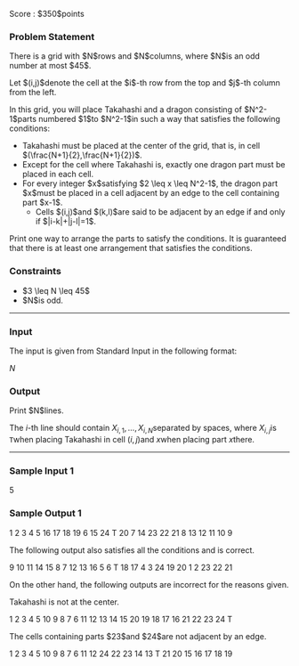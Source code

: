 
<div>

<span>

<span>

<p>
Score : $350$points
</p>

<div>

<section>

### **Problem Statement**

<p>
There is a grid with $N$rows and $N$columns, where $N$is an odd number at most $45$.
</p>

<p>
Let $(i,j)$denote the cell at the $i$-th row from the top and $j$-th column from the left.
</p>

<p>
In this grid, you will place Takahashi and a dragon consisting of $N^2-1$parts numbered $1$to $N^2-1$in such a way that satisfies the following conditions:
</p>

<ul>

<li>
Takahashi must be placed at the center of the grid, that is, in cell $(\frac{N+1}{2},\frac{N+1}{2})$.
</li>

<li>
Except for the cell where Takahashi is, exactly one dragon part must be placed in each cell.
</li>

<li>
For every integer $x$satisfying $2 \leq x \leq N^2-1$, the dragon part $x$must be placed in a cell adjacent by an edge to the cell containing part $x-1$.
<ul>

<li>
Cells $(i,j)$and $(k,l)$are said to be adjacent by an edge if and only if $|i-k|+|j-l|=1$.
</li>

</ul>

</li>

</ul>

<p>
Print one way to arrange the parts to satisfy the conditions. It is guaranteed that there is at least one arrangement that satisfies the conditions.
</p>

</section>

</div>

<div>

<section>

### **Constraints**

<ul>

<li>
$3 \leq N \leq 45$
</li>

<li>
$N$is odd.
</li>

</ul>

</section>

</div>

---

<div>

<div>

<section>

### **Input**

<p>
The input is given from Standard Input in the following format:
</p>

<div>

$N$
</div>

</section>

</div>

<div>

<section>

### **Output**

<p>
Print $N$lines.

The $i$-th line should contain $X_{i,1},\ldots,X_{i,N}$separated by spaces, where $X_{i,j}$is `T`when placing Takahashi in cell $(i,j)$and $x$when placing part $x$there.
</p>

</section>

</div>

</div>

---

<div>

<section>

### **Sample Input 1**

<div>

5

</div>

</section>

</div>

<div>

<section>

### **Sample Output 1**

<div>

1 2 3 4 5
16 17 18 19 6
15 24 T 20 7
14 23 22 21 8
13 12 11 10 9

</div>

<p>
The following output also satisfies all the conditions and is correct.
</p>

<div>

9 10 11 14 15
8 7 12 13 16
5 6 T 18 17
4 3 24 19 20 
1 2 23 22 21

</div>

<p>
On the other hand, the following outputs are incorrect for the reasons given.
</p>

<p>
Takahashi is not at the center.
</p>

<div>

1 2 3 4 5
10 9 8 7 6
11 12 13 14 15
20 19 18 17 16
21 22 23 24 T

</div>

<p>
The cells containing parts $23$and $24$are not adjacent by an edge.
</p>

<div>

1 2 3 4 5
10 9 8 7 6
11 12 24 22 23
14 13 T 21 20
15 16 17 18 19

</div>

</section>

</div>

</span>

</span>

</div>
